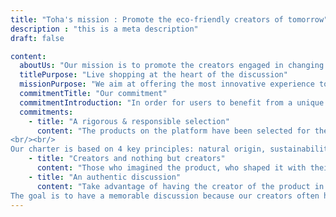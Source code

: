 ```yaml
---
title: "Toha's mission : Promote the eco-friendly creators of tomorrow"
description : "this is a meta description"
draft: false

content:
  aboutUs: "Our mission is to promote the creators engaged in changing the current modes of consumption into a more healthy, just and responsible one."
  titlePurpose: "Live shopping at the heart of the discussion"
  missionPurpose: "We aim at offering the most innovative experience to our customer in order to build a unique discussion between consumers and creators selected for the quality of their engagement."
  commitmentTitle: "Our commitment"
  commitmentIntroduction: "In order for users to benefit from a unique experience based on transparency and exchange, Toha has made three essential commitments"
  commitments:
    - title: "A rigorous & responsible selection"
      content: "The products on the platform have been selected for their quality and for the environmental values ​​they carry. <br/><br/> To ensure this, the Toha team met and dialogued with all the entrepreneurs present on the platform to ensure that they correspond to our eco-responsible charter.
<br/><br/>
Our charter is based on 4 key principles: natural origin, sustainability, recyclable, limited carbon footprint compared to competing products. "
    - title: "Creators and nothing but creators"
      content: "Those who imagined the product, who shaped it with their own hands. These person are who we want to give a voice to. Go and find the answers to your questions at the source and take the opportunity to discover all the passion that animates them. "
    - title: "An authentic discussion"
      content: "Take advantage of having the creator of the product in front of you to ask all the most relevant questions: is it really made in France? Tell us about your background! What is the history of the product?<br/>
The goal is to have a memorable discussion because our creators often have a fabulous journey! "
---
```



